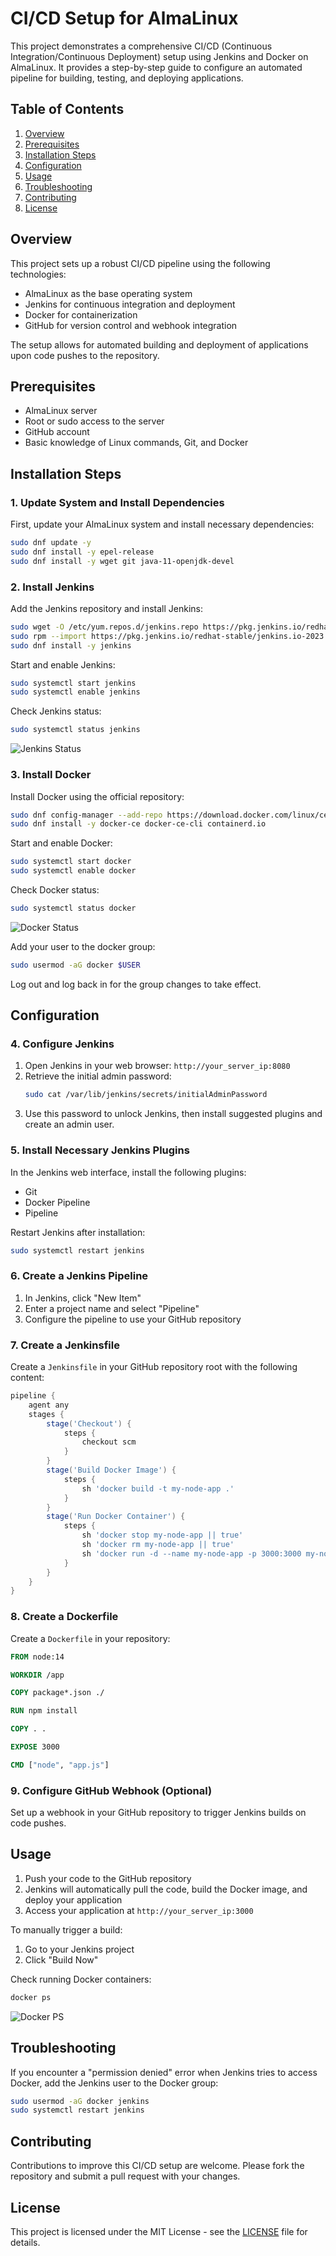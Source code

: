 # CI/CD Setup for AlmaLinux

This project demonstrates a comprehensive CI/CD (Continuous Integration/Continuous Deployment) setup using Jenkins and Docker on AlmaLinux. It provides a step-by-step guide to configure an automated pipeline for building, testing, and deploying applications.

## Table of Contents

1. [Overview](#overview)
2. [Prerequisites](#prerequisites)
3. [Installation Steps](#installation-steps)
4. [Configuration](#configuration)
5. [Usage](#usage)
6. [Troubleshooting](#troubleshooting)
7. [Contributing](#contributing)
8. [License](#license)

## Overview

This project sets up a robust CI/CD pipeline using the following technologies:

- AlmaLinux as the base operating system
- Jenkins for continuous integration and deployment
- Docker for containerization
- GitHub for version control and webhook integration

The setup allows for automated building and deployment of applications upon code pushes to the repository.

## Prerequisites

- AlmaLinux server
- Root or sudo access to the server
- GitHub account
- Basic knowledge of Linux commands, Git, and Docker

## Installation Steps

### 1. Update System and Install Dependencies

First, update your AlmaLinux system and install necessary dependencies:

```bash
sudo dnf update -y
sudo dnf install -y epel-release
sudo dnf install -y wget git java-11-openjdk-devel
```

### 2. Install Jenkins

Add the Jenkins repository and install Jenkins:

```bash
sudo wget -O /etc/yum.repos.d/jenkins.repo https://pkg.jenkins.io/redhat-stable/jenkins.repo
sudo rpm --import https://pkg.jenkins.io/redhat-stable/jenkins.io-2023.key
sudo dnf install -y jenkins
```

Start and enable Jenkins:

```bash
sudo systemctl start jenkins
sudo systemctl enable jenkins
```

Check Jenkins status:

```bash
sudo systemctl status jenkins
```

![Jenkins Status](assets/jenkins_status.png)

### 3. Install Docker

Install Docker using the official repository:

```bash
sudo dnf config-manager --add-repo https://download.docker.com/linux/centos/docker-ce.repo
sudo dnf install -y docker-ce docker-ce-cli containerd.io
```

Start and enable Docker:

```bash
sudo systemctl start docker
sudo systemctl enable docker
```

Check Docker status:

```bash
sudo systemctl status docker
```

![Docker Status](assets/docker_status.png)

Add your user to the docker group:

```bash
sudo usermod -aG docker $USER
```

Log out and log back in for the group changes to take effect.

## Configuration

### 4. Configure Jenkins

1. Open Jenkins in your web browser: `http://your_server_ip:8080`
2. Retrieve the initial admin password:
   ```bash
   sudo cat /var/lib/jenkins/secrets/initialAdminPassword
   ```
3. Use this password to unlock Jenkins, then install suggested plugins and create an admin user.

### 5. Install Necessary Jenkins Plugins

In the Jenkins web interface, install the following plugins:
- Git
- Docker Pipeline
- Pipeline

Restart Jenkins after installation:

```bash
sudo systemctl restart jenkins
```

### 6. Create a Jenkins Pipeline

1. In Jenkins, click "New Item"
2. Enter a project name and select "Pipeline"
3. Configure the pipeline to use your GitHub repository

### 7. Create a Jenkinsfile

Create a `Jenkinsfile` in your GitHub repository root with the following content:

```groovy
pipeline {
    agent any
    stages {
        stage('Checkout') {
            steps {
                checkout scm
            }
        }
        stage('Build Docker Image') {
            steps {
                sh 'docker build -t my-node-app .'
            }
        }
        stage('Run Docker Container') {
            steps {
                sh 'docker stop my-node-app || true'
                sh 'docker rm my-node-app || true'
                sh 'docker run -d --name my-node-app -p 3000:3000 my-node-app'
            }
        }
    }
}
```

### 8. Create a Dockerfile

Create a `Dockerfile` in your repository:

```dockerfile
FROM node:14

WORKDIR /app

COPY package*.json ./

RUN npm install

COPY . .

EXPOSE 3000

CMD ["node", "app.js"]
```

### 9. Configure GitHub Webhook (Optional)

Set up a webhook in your GitHub repository to trigger Jenkins builds on code pushes.

## Usage

1. Push your code to the GitHub repository
2. Jenkins will automatically pull the code, build the Docker image, and deploy your application
3. Access your application at `http://your_server_ip:3000`

To manually trigger a build:
1. Go to your Jenkins project
2. Click "Build Now"

Check running Docker containers:

```bash
docker ps
```

![Docker PS](assets/docker_ps.png)

## Troubleshooting

If you encounter a "permission denied" error when Jenkins tries to access Docker, add the Jenkins user to the Docker group:

```bash
sudo usermod -aG docker jenkins
sudo systemctl restart jenkins
```

## Contributing

Contributions to improve this CI/CD setup are welcome. Please fork the repository and submit a pull request with your changes.

## License

This project is licensed under the MIT License - see the [LICENSE](LICENSE) file for details.
